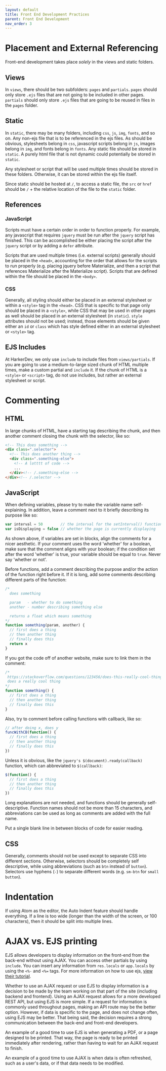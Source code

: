 ```yaml
---
layout: default
title: Front End Development Practices
parent: Front End Development
nav_order: 3
---
```


# Placement and External Referencing

Front-end development takes place *solely* in the views and static folders.

## Views

In `views`, there should be two subfolders: `pages` and `partials`. `pages` should only store `.ejs` files that are not going to be included in other pages. `partials` should only store `.ejs` files that are going to be reused in files in the `pages` folder.

## Static

In `static`, there may be many folders, including `css`, `js`, `img`, `fonts`, and so on. Any non-ejs file that is to be referenced in the ejs files. As should be obvious, stylesheets belong in `css`, javascript scripts belong in `js`, images belong in `img`, and fonts belong in `fonts`. Any static file should be stored in `static`. A purely html file that is not dynamic could potentially be stored in `static`.

Any stylesheet or script that will be used multiple times should be stored in these folders. Otherwise, it can be stored within the ejs file itself.

Since static should be hosted at `/`, to access a static file, the `src` or `href` should be `/` + the relative location of the file to the `static` folder.

## References

### JavaScript

Scripts must have a certain order in order to function properly. For example, any javascript that requires `jquery` must be run after the `jquery` script has finished. This can be accomplished be either placing the script after the `jquery` script or by adding a `defer` attribute.

Scripts that are used multiple times (i.e. external scripts) generally should be placed in the `<head>`, accounting for the order that allows for the scripts to run properly (e.g. placing jquery before Materialize, and then a script that references Materialize after the Materialize script). Scripts that are defined within the file should be placed in the `<body>`.

### CSS

Generally, all styling should either be placed in an external stylesheet or within a `<style>` tag in the `<head>`. CSS that is specific to that page only should be placed in a `<style>`, while CSS that may be used in other pages as well should be placed in an external stylesheet (in `static`). `style` attributes should not be used; instead, those elements should be given either an `id` or `class` which has style defined either in an external stylesheet or `<style>` tag.

## EJS Includes

At HarkerDev, we only use `include` to include files from `views/partials`. If you are going to use a medium-to-large sized chunk of HTML multiple times, make a custom partial and `include` it. If the chunk of HTML is a `<style>` or `<script>` tag, do not use includes, but rather an external stylesheet or script.

# Commenting

## HTML

In large chunks of HTML, have a starting tag describing the chunk, and then another comment closing the chunk with the selector, like so:

````html
<!-- This does something -->
<div class=".selector">
  <!-- This does another thing -->
  <div class=".something-else">
    <!-- A lotttt of code -->
    ...
  </div><!-- /.something-else -->
</div><!-- /.selector -->
````

## JavaScript

When defining variables, please try to make the variable name self-explaining. In addition, leave a comment next to it briefly describing its purpose like so:

````js
var interval = 50        // the interval for the setInterval() function used by the countdown timer
var isDisplaying = false // whether the page is currently displaying
````

As shown above, if variables are set in blocks, align the comments for a nicer aesthetic. If your comment uses the word 'whether' for a boolean, make sure that the comment aligns with your boolean; if the condition set after the word 'whether' is true, your variable should be equal to `true`. Never say 'whether or not'.

Before functions, add a comment describing the purpose and/or the action of the function right before it. If it is long, add some comments describing different parts of the function:

````js
/*
  does something

  param   - whether to do something
  another - number describing something else

  returns a float which means something
*/
function something(param, another) {
  // first does a thing
  // then another thing
  // finally does this
  return x
}
````

If you got the code off of another website, make sure to link them in the comment:

````js
/*
 https://stackoverflow.com/questions/123456/does-this-really-cool-thing
 does a really cool thing
*/
function something() {
  // first does a thing
  // then another thing
  // finally does this
}
````

Also, try to comment before calling functions with callback, like so:

````js
// after doing x, does y
funcWithCB(function() {
  // first does a thing
  // then another thing
  // finally does this
})
````

Unless it is obvious, like the `jquery's $(document).ready(callback)` function, which can abbreviated to `$(callback)`:

````js
$(function() {
  // first does a thing
  // then another thing
  // finally does this
})
````

Long explanations are not needed, and functions should be generally self-descriptive. Function names should not be more than 15 characters, and abbreviations can be used as long as comments are added with the full name.

Put a single blank line in between blocks of code for easier reading.

## CSS

Generally, comments should not be used except to separate CSS into different sections. Otherwise, selectors should be completely self descriptive, while using abbreviations (such as `btn` instead of `button`). Selectors use hyphens (`-`) to separate different words (e.g. `sm-btn` for `small button`).

# Indentation

If using Atom as the editor, the Auto Indent feature should handle everything. If a line is too wide (longer than the width of the screen, or 100 characters), then it should be split into multiple lines.

# AJAX vs. EJS printing

EJS allows developers to display information on the front-end from the back-end without using AJAX. You can access other partials by using `include`. You can insert any information from `res.locals` or `app.locals` by using the `<%-` and `<%=` tags. For more information on how to use ejs, [view their tutorial](http://ejs.co/).

Whether to use an AJAX request or use EJS to display information is a decision to be made by the team working on that part of the site (including backend and frontend). Using an AJAX request allows for a more developed REST API, but using EJS is more simple. If a request for information is commonly used throughout pages, making an API route may be the better option. However, if data is specific to the page, and does not change often, using EJS may be better. That being said, the decision requires a strong communication between the back-end and front-end developers.

An example of a good time to use EJS is when generating a PDF, or a page designed to be printed. That way, the page is ready to be printed immediately after rendering, rather than having to wait for an AJAX request to finish.

An example of a good time to use AJAX is when data is often refreshed, such as a user's data, or if that data needs to be modified.
